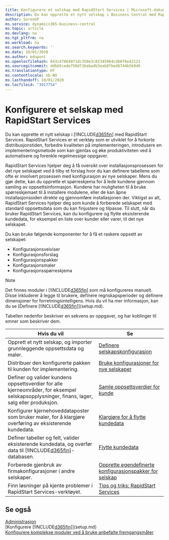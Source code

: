 ```yaml
---
title: Konfigurere et selskap med RapidStart Services | Microsoft-dokumentasjon
description: Du kan opprette et nytt selskap i Business Central med RapidStart Services. RapidStart Services er et verktøy som er utviklet for å forkorte distribusjonstiden, forbedre kvaliteten på implementeringen, introdusere en implementeringsmetode som kan gjentas og øke produktiviteten ved å automatisere og forenkle regelmessige oppgaver.
author: SorenGP
ms.service: dynamics365-business-central
ms.topic: article
ms.devlang: na
ms.tgt_pltfrm: na
ms.workload: na
ms.search.keywords: ''
ms.date: 10/01/2020
ms.author: edupont
ms.openlocfilehash: 643c47864971dc350e3c82345064cdb8f6e42121
ms.sourcegitcommit: ddbb5cede750df1baba4b3eab8fbed6744b5b9d6
ms.translationtype: HT
ms.contentlocale: nb-NO
ms.lasthandoff: 10/01/2020
ms.locfileid: "3917754"
---
```

# <a name="setting-up-a-company-with-rapidstart-services"></a>Konfigurere et selskap med RapidStart Services
Du kan opprette et nytt selskap i [!INCLUDE[d365fin](includes/d365fin_md.md)] med RapidStart Services. RapidStart Services er et verktøy som er utviklet for å forkorte distribusjonstiden, forbedre kvaliteten på implementeringen, introdusere en implementeringsmetode som kan gjentas og øke produktiviteten ved å automatisere og forenkle regelmessige oppgaver.  

RapidStart Services hjelper deg å få oversikt over installasjonsprosessen for det nye selskapet ved å tilby et forslag hvor du kan definere tabellene som ofte er involvert prosessen med konfigurasjon av nye selskaper. Mens du gjør dette, kan du opprette et spørreskjema for å lede kundene gjennom samling av oppsettsinformasjon. Kundene har muligheten til å bruke spørreskjemaet til å installere modulene, eller de kan åpne installasjonssiden direkte og gjennomføre installasjonen der. Viktigst av alt, RapidStart Services hjelper deg som kunde å forberede selskapet med standard oppsettsdata som du kan finjustere og tilpasse. Til slutt, når du bruker RapidStart Services, kan du konfigurere og flytte eksisterende kundedata, for eksempel en liste over kunder eller varer, til det nye selskapet.

Du kan bruke følgende komponenter for å få et raskere oppsett av selskapet:  

-   Konfigurasjonsveiviser  
-   Konfigurasjonsforslag  
-   Konfigurasjonspakker  
-   Konfigurasjonsmaler  
-   Konfigurasjonsspørreskjema  

> [!Note]  
>  Det finnes moduler i [!INCLUDE[d365fin](includes/d365fin_md.md)] som må konfigureres manuelt. Disse inkluderer å legge til brukere, definere regnskapsperioder og definere dimensjoner for forretningsintelligens. Hvis du vil ha mer informasjon, kan du se [Definere [!INCLUDE[d365fin](includes/d365fin_md.md)]](setup.md).

 Tabellen nedenfor beskriver en sekvens av oppgaver, og har koblinger til emner som beskriver dem.

|**Hvis du vil**|**Se**|  
|------------|-------------|  
|Opprett et nytt selskap, og importer grunnleggende oppsettsdata og maler.|[Definere selskapskonfigurasjon](admin-set-up-company-configuration.md)|  
|Distribuer den konfigurerte pakken til kunden for implementering.|[Bruke konfigurasjoner for nye selskaper](admin-apply-configuration-to-new-companies.md)|
|Definer og valider kundens oppsettsverdier for alle kjerneområder, for eksempel selskapsopplysninger, finans, lager, salg eller produksjon.|[Samle oppsettsverdier for kunde](admin-gather-customer-setup-values.md)|  
|Konfigurer kjernehoveddataposter som bruker maler, for å klargjøre overføring av eksisterende kundedata.|[Klargjøre for å flytte kundedata](admin-use-templates-to-prepare-customer-data-for-migration.md)|  
|Definer tabeller og felt, valider eksisterende kundedata, og overfør data til [!INCLUDE[d365fin](includes/d365fin_md.md)]-databasen.|[Flytte kundedata](admin-migrate-customer-data.md)|
|Forberede gjenbruk av firmakonfigurasjoner i andre selskaper.|[Opprette egendefinerte konfigurasjonspakker for selskap](admin-how-to-create-custom-company-configuration-packages.md)|
|Finn løsninger på kjente problemer i RapidStart Services-verktøyet.|[Tips og triks: RapidStart Services](admin-tips-and-tricks-rapidstart-services.md)|  

## <a name="see-also"></a>Se også  
[Administrasjon](admin-setup-and-administration.md)  
[Konfigurere [!INCLUDE[d365fin](includes/d365fin_md.md)]](setup.md)  
[Konfigurere komplekse moduler ved å bruke anbefalte fremgangsmåter](set-up-complex-application-areas-using-best-practices.md)   
